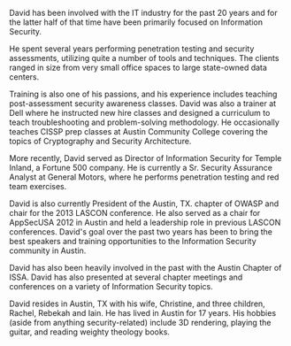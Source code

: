 David has been involved with the IT industry for the past 20 years and
for the latter half of that time have been primarily focused on
Information Security.

He spent several years performing penetration testing and security
assessments, utilizing quite a number of tools and techniques. The
clients ranged in size from very small office spaces to large
state-owned data centers.

Training is also one of his passions, and his experience includes
teaching post-assessment security awareness classes. David was also a
trainer at Dell where he instructed new hire classes and designed a
curriculum to teach troubleshooting and problem-solving methodology. He
occasionally teaches CISSP prep classes at Austin Community College
covering the topics of Cryptography and Security Architecture.

More recently, David served as Director of Information Security for
Temple Inland, a Fortune 500 company. He is currently a Sr. Security
Assurance Analyst at General Motors, where he performs penetration
testing and red team exercises.

David is also currently President of the Austin, TX. chapter of OWASP
and chair for the 2013 LASCON conference. He also served as a chair for
AppSecUSA 2012 in Austin and held a leadership role in previous LASCON
conferences. David's goal over the past two years has been to bring the
best speakers and training opportunities to the Information Security
community in Austin.

David has also been heavily involved in the past with the Austin Chapter
of ISSA. David has also presented at several chapter meetings and
conferences on a variety of Information Security topics.

David resides in Austin, TX with his wife, Christine, and three
children, Rachel, Rebekah and Iain. He has lived in Austin for 17 years.
His hobbies (aside from anything security-related) include 3D rendering,
playing the guitar, and reading weighty theology books.